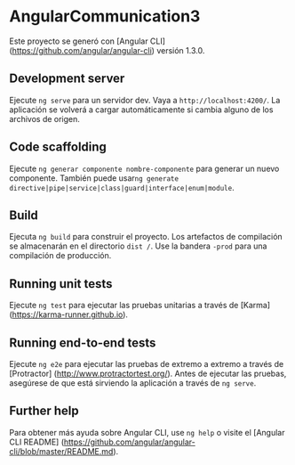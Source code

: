 # AngularCommunication3

Este proyecto se generó con [Angular CLI] (https://github.com/angular/angular-cli) versión 1.3.0.

## Development server

Ejecute `ng serve` para un servidor dev. Vaya a `http://localhost:4200/`. La aplicación se volverá a cargar automáticamente si cambia alguno de los archivos de origen.

## Code scaffolding

Ejecute `ng generar componente nombre-componente` para generar un nuevo componente. También puede usar`ng generate directive|pipe|service|class|guard|interface|enum|module`.

## Build

Ejecuta `ng build` para construir el proyecto. Los artefactos de compilación se almacenarán en el directorio `dist /`. Use la bandera `-prod` para una compilación de producción.

## Running unit tests

Ejecute `ng test` para ejecutar las pruebas unitarias a través de [Karma] (https://karma-runner.github.io).

## Running end-to-end tests

Ejecute `ng e2e` para ejecutar las pruebas de extremo a extremo a través de [Protractor] (http://www.protractortest.org/).
Antes de ejecutar las pruebas, asegúrese de que está sirviendo la aplicación a través de `ng serve`.

## Further help

Para obtener más ayuda sobre Angular CLI, use `ng help` o visite el [Angular CLI README] (https://github.com/angular/angular-cli/blob/master/README.md).
